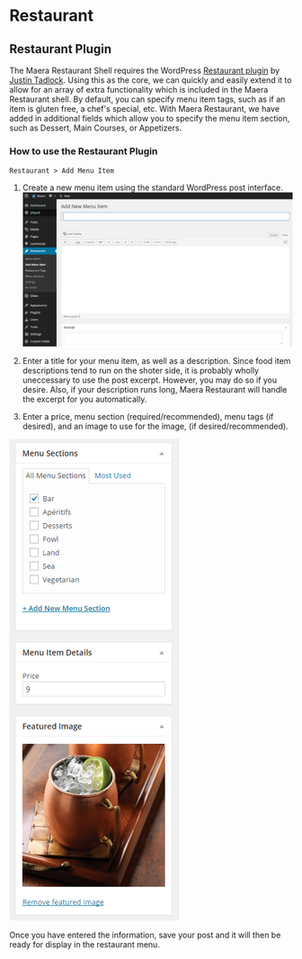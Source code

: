 # Restaurant

## Restaurant Plugin
The Maera Restaurant Shell requires the WordPress [Restaurant plugin](https://wordpress.org/plugins/restaurant/) by [Justin Tadlock](https://profiles.wordpress.org/greenshady/).  Using this as the core, we can quickly and easily extend it to allow for an array of extra functionality which is included in the Maera Restaurant shell. By default, you can specify menu item tags, such as if an item is gluten free, a chef's special, etc.  With Maera Restaurant, we have added in additional fields which allow you to specify the menu item section, such as Dessert, Main Courses, or Appetizers.

### How to use the Restaurant Plugin
```shell
Restaurant > Add Menu Item
```

1.  Create a new menu item  using the standard WordPress post interface.
![Add Menu Item](/images/add-menu-item.png)

2.  Enter a title for your menu item, as well as a description.  Since food item descriptions tend to run on the shoter side, it is probably wholly uneccessary to use the post excerpt.  However, you may do so if you desire.  Also, if your description runs long, Maera Restaurant will handle the excerpt for you automatically.

3.  Enter a price, menu section (required/recommended), menu tags (if desired), and an image to use for the image, (if desired/recommended).

![Add Menu Item](/images/add-menu-item-info.png)

Once you have entered the information, save your post and it will then be ready for display in the restaurant menu.

